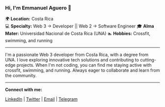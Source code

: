 ### Hi, I'm Emmanuel Aguero 👋

🌍 **Location:** Costa Rica  
💻 **Specialty:**   Web 3 -> Developer || Web 2 -> Software Engineer
🎓 **Alma Mater:** Universidad Nacional de Costa Rica (UNA) 
🏊 **Hobbies:** Crossfit, swimming, and running  

---

I'm a passionate Web 3 developer from Costa Rica, with a degree from UNA. I love exploring innovative tech solutions and contributing to cutting-edge projects. When I'm not coding, you can find me staying active with crossfit, swimming, and running. Always eager to collaborate and learn from the community.

---

**Connect with me:**

[LinkedIn](www.linkedin.com/in/emmanuel-a-504a43117) | [Twitter](https://twitter.com/EmmanuelDevCr) | [Email](emmanuelaguerorojas@gmail.com) | [Telegram](https://t.me/EmmanuelDevCr)
